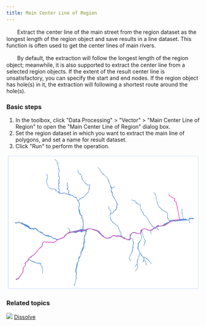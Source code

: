 ```yaml
---
title: Main Center Line of Region
---
```


　　Extract the center line of the main street from the region dataset as the longest length of the region object and save results in a line dataset. This function is often used to get the center lines of main rivers.

　　By default, the extraction will follow the longest length of the region object; meanwhile, it is also supported to extract the center line from a selected region objects. If the extent of the result center line is unsatisfactory, you can specify the start and end nodes. If the region object has hole(s) in it, the extraction will following a shortest route around the hole(s).

### Basic steps

 1. In the toolbox, click "Data Processing" > "Vector" > "Main Center Line of Region" to open the "Main Center Line of Region" dialog box.
 2. Set the region dataset in which you want to extract the main line of polygons, and set a name for result dataset.
 3. Click "Run" to perform the operation.

  ![](img/RegionToCenterLineMain.png)


### Related topics

![](img/smalltitle.png) [Dissolve](Datafuse.html)

